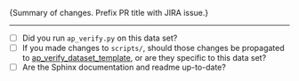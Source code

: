 {Summary of changes. Prefix PR title with JIRA issue.}

****

- [ ] Did you run `ap_verify.py` on this data set?
- [ ] If you made changes to `scripts/`, should those changes be propagated to [ap_verify_dataset_template](https://github.com/lsst-dm/ap_verify_dataset_template/), or are they specific to this data set?
- [ ] Are the Sphinx documentation and readme up-to-date?
